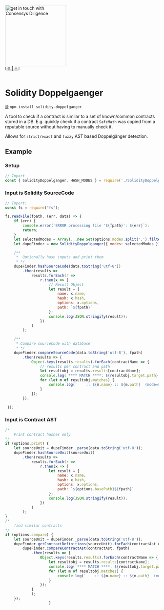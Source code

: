 [<img width="200" alt="get in touch with Consensys Diligence" src="https://user-images.githubusercontent.com/2865694/56826101-91dcf380-685b-11e9-937c-af49c2510aa0.png">](https://diligence.consensys.net)<br/>
<sup>
[[  🌐  ](https://diligence.consensys.net)  [  📩  ](https://github.com/ConsenSys/vscode-solidity-doppelganger/blob/master/mailto:diligence@consensys.net)  [  🔥  ](https://consensys.github.io/diligence/)]
</sup><br/><br/>


# Solidity Doppelgaenger

[🌐](https://www.npmjs.com/package/solidity-doppelganger) `npm install solidity-doppelganger` 

A tool to check if a contract is similar to a set of known/common contracts stored in a DB. E.g. quickly check if a contract `SafeMath` was copied from a reputable source without having to manually check it.

Allows for `strict/exact` and `fuzzy` AST based Doppelgänger detection.

## Example

### Setup

```javascript
// Import
const { SolidityDoppelganger, HASH_MODES } = require('./SolidityDoppelganger');
```

### Input is Solidity SourceCode

```js
// Import: 
const fs = require("fs");

fs.readFile(fpath, (err, data) => {
    if (err) {
        console.error(`ERROR processing file '${fpath}': ${err}`);
        return;
    }
    let selectedModes = Array(...new Set(options.modes.split(',').filter(m => HASH_MODES.includes(m))));
    let dupeFinder = new SolidityDoppelganger({ modes: selectedModes });

    /**
     *  Optionally hash inputs and print them
     * */
    dupeFinder.hashSourceCode(data.toString('utf-8'))
        .then(results =>
            results.forEach(r =>
                r.then(x => {
                    // Result Object
                    let result = {
                        name: x.name,
                        hash: x.hash,
                        options: x.options,
                        path: `${fpath}`
                    };
                    console.log(JSON.stringify(result));
                })
            )
        );

    /**
     * Compare sourceCode with database
     * */
    dupeFinder.compareSourceCode(data.toString('utf-8'), fpath)
        .then(results => {
            Object.keys(results.results).forEach(contractName => {
                // results per contract and path
                let resultobj = results.results[contractName];
                console.log(`**** MATCH ****: ${resultobj.target.path} :: ${resultobj.target.name}`);
                for (let m of resultobj.matches) {
                    console.log(`    :: ${m.name} :: ${m.path}  (mode=${m.options.mode})`);
                }
            });
        });

 });
```

### Input is Contract AST

```javascript
/* 
    Print contract hashes only
*/ 
if (options.print) {
    let sourceUnit = dupeFinder._parse(data.toString('utf-8'));
    dupeFinder.hashSourceUnit(sourceUnit)
        .then(results =>
            results.forEach(r =>
                r.then(x => {
                    let result = {
                        name: x.name,
                        hash: x.hash,
                        options: x.options,
                        path: `${options.basePath}${fpath}`
                    };
                    console.log(JSON.stringify(result));
                })
            )
        );
}
/*
    find similar contracts
*/
if (options.compare) {
    let sourceUnit = dupeFinder._parse(data.toString('utf-8'));
    dupeFinder.getContractDefinitions(sourceUnit).forEach(contractAst => {
        dupeFinder.compareContractAst(contractAst, fpath)
            .then(results => {
                Object.keys(results.results).forEach(contractName => {
                    let resultobj = results.results[contractName];
                    console.log(`**** MATCH ****: ${resultobj.target.path} :: ${resultobj.target.name}`);
                    for (let m of resultobj.matches) {
                        console.log(`    :: ${m.name} :: ${m.path}  (mode=${m.options.mode})`);
                    }
                });
            }
            );
    });
                    }
```